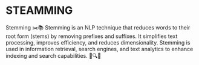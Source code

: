 # STEAMMING
Stemming ✂️📚  Stemming is an NLP technique that reduces words to their root form (stems) by removing prefixes and suffixes. It simplifies text processing, improves efficiency, and reduces dimensionality. Stemming is used in information retrieval, search engines, and text analytics to enhance indexing and search capabilities. 🌱🔍💡
